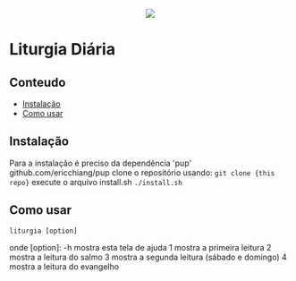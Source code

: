 <p align=center>
<img src="https://img.shields.io/badge/os-linux-brightgreen">
<h1> Liturgia Diária </h1>
</p>

## Conteudo

- [Instalação](#Instalação)
- [Como usar](#Como-usar)


## Instalação 
Para a instalação é preciso da dependência 'pup' github.com/ericchiang/pup
clone o repositório usando:
```git clone {this repo}``` 
execute o arquivo install.sh
```./install.sh```

## Como usar
```liturgia [option]```

onde [option]:
  -h  mostra esta tela de ajuda 
  1  mostra a primeira leitura 
  2  mostra a leitura do salmo
  3  mostra a segunda leitura (sábado e domingo)
  4  mostra a leitura do evangelho 

